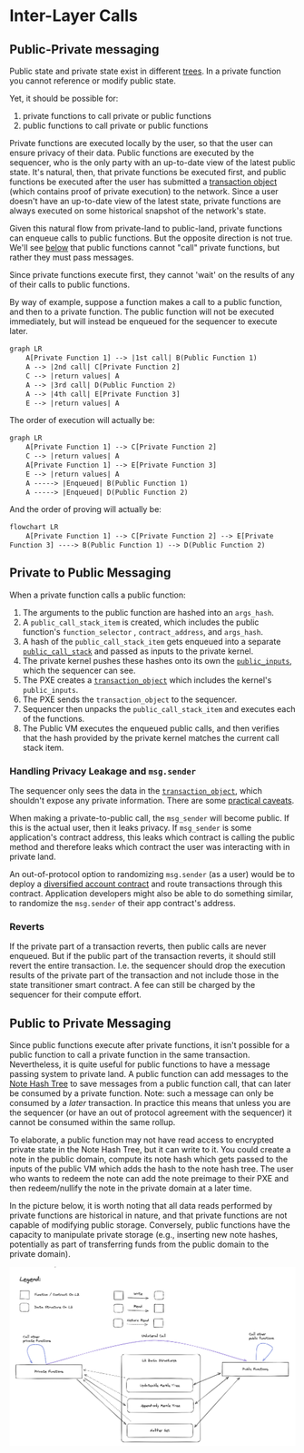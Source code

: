# Inter-Layer Calls

<!-- Mike: come back to this one -->

## Public-Private messaging

Public state and private state exist in different [trees](../state/index.md). In a private function you cannot reference or modify public state.

Yet, it should be possible for:

1. private functions to call private or public functions
2. public functions to call private or public functions

Private functions are executed locally by the user, so that the user can ensure privacy of their data. Public functions are executed by the sequencer, who is the only party with an up-to-date view of the latest public state. It's natural, then, that private functions be executed first, and public functions be executed after the user has submitted a [transaction object](../transactions/tx-object.md) (which contains proof of private execution) to the network. Since a user doesn't have an up-to-date view of the latest state, private functions are always executed on some historical snapshot of the network's state.

Given this natural flow from private-land to public-land, private functions can enqueue calls to public functions. But the opposite direction is not true. We'll see [below](#public-to-private-messaging) that public functions cannot "call" private functions, but rather they must pass messages.

Since private functions execute first, they cannot 'wait' on the results of any of their calls to public functions.

By way of example, suppose a function makes a call to a public function, and then to a private function. The public function will not be executed immediately, but will instead be enqueued for the sequencer to execute later.

```mermaid
graph LR
    A[Private Function 1] --> |1st call| B(Public Function 1)
    A --> |2nd call| C[Private Function 2]
    C --> |return values| A
    A --> |3rd call| D(Public Function 2)
    A --> |4th call| E[Private Function 3]
    E --> |return values| A
```

The order of execution will actually be:

```mermaid
graph LR
    A[Private Function 1] --> C[Private Function 2]
    C --> |return values| A
    A[Private Function 1] --> E[Private Function 3]
    E --> |return values| A
    A -----> |Enqueued| B(Public Function 1)
    A -----> |Enqueued| D(Public Function 2)
```

And the order of proving will actually be:

```mermaid
flowchart LR
    A[Private Function 1] --> C[Private Function 2] --> E[Private Function 3] ----> B(Public Function 1) --> D(Public Function 2)
```

## Private to Public Messaging

When a private function calls a public function:

1. The arguments to the public function are hashed into an `args_hash`.
1. A `public_call_stack_item` <!-- todo: link to definition --> is created, which includes the public function's `function_selector` <!-- TODO: do we have en explanation for function_selectors, and how the notion is enshrined for private functions (although languages can still choose how they compute a function selector)? -->, `contract_address`, and `args_hash`.
1. A hash of the `public_call_stack_item` gets enqueued into a separate [`public_call_stack`](../circuits/private-function.md#public-inputs) and passed as inputs to the private kernel.
1. The private kernel pushes these hashes onto its own the [`public_inputs`](../circuits/private-kernel-initial.mdx#public-inputs), which the sequencer can see.
1. The PXE creates a [`transaction_object`](../transactions/tx-object.md) which includes the kernel's `public_inputs`.
1. The PXE sends the `transaction_object` to the sequencer.
1. Sequencer then unpacks the `public_call_stack_item` and executes each of the functions.
1. The Public VM executes the enqueued public calls, and then verifies that the hash provided by the private kernel matches the current call stack item.

### Handling Privacy Leakage and `msg.sender`

The sequencer only sees the data in the [`transaction_object`](../transactions/tx-object.md), which shouldn't expose any private information. There are some [practical caveats](http://docs.aztec.network).

When making a private-to-public call, the `msg_sender` will become public. If this is the actual user, then it leaks privacy. If `msg_sender` is some application's contract address, this leaks which contract is calling the public method and therefore leaks which contract the user was interacting with in private land.

An out-of-protocol option to randomizing `msg.sender` (as a user) would be to deploy a [diversified account contract](../addresses-and-keys/diversified-and-stealth.md) and route transactions through this contract. Application developers might also be able to do something similar, to randomize the `msg.sender` of their app contract's address.

### Reverts

If the private part of a transaction reverts, then public calls are never enqueued. But if the public part of the transaction reverts, it should still revert the entire transaction. I.e. the sequencer should drop the execution results of the private part of the transaction and not include those in the state transitioner smart contract. A fee can still be charged by the sequencer for their compute effort.

## Public to Private Messaging

Since public functions execute after private functions, it isn't possible for a public function to call a private function in the same transaction. Nevertheless, it is quite useful for public functions to have a message passing system to private land. A public function can add messages to the [Note Hash Tree](../state/note-hash-tree.md) to save messages from a public function call, that can later be consumed by a private function. Note: such a message can only be consumed by a _later_ transaction. In practice this means that unless you are the sequencer (or have an out of protocol agreement with the sequencer) it cannot be consumed within the same rollup.

To elaborate, a public function may not have read access to encrypted private state in the Note Hash Tree, but it can write to it. You could create a note in the public domain, compute its note hash which gets passed to the inputs of the public VM which adds the hash to the note hash tree. The user who wants to redeem the note can add the note preimage to their PXE and then redeem/nullify the note in the private domain at a later time.

In the picture below, it is worth noting that all data reads performed by private functions are historical in nature, and that private functions are not capable of modifying public storage. Conversely, public functions have the capacity to manipulate private storage (e.g., inserting new note hashes, potentially as part of transferring funds from the public domain to the private domain).

![Public - Private Messaging](./images/calls/pub_pvt_messaging.png)
